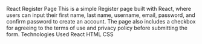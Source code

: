 React Register Page
This is a simple Register page built with React, where users can input their first name, last name, username, email, password, and confirm password to create an account. The page also includes a checkbox for agreeing to the terms of use and privacy policy before submitting the form.
Technologies Used
React
HTML
CSS
